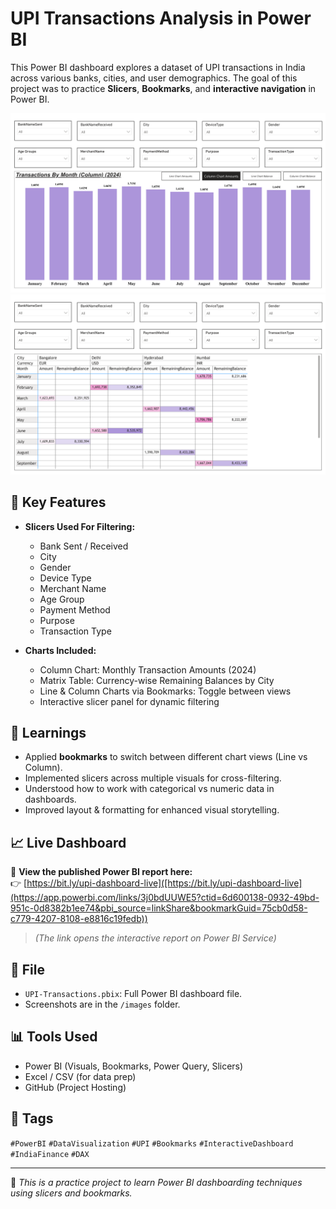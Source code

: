 # UPI Transactions Analysis in Power BI

This Power BI dashboard explores a dataset of UPI transactions in India across various banks, cities, and user demographics. The goal of this project was to practice **Slicers**, **Bookmarks**, and **interactive navigation** in Power BI.

![Dashboard 1](images/dashboard-1.png)
![Dashboard 2](images/dashboard-2.png)

## 📌 Key Features

- **Slicers Used For Filtering:**
  - Bank Sent / Received
  - City
  - Gender
  - Device Type
  - Merchant Name
  - Age Group
  - Payment Method
  - Purpose
  - Transaction Type

- **Charts Included:**
  - Column Chart: Monthly Transaction Amounts (2024)
  - Matrix Table: Currency-wise Remaining Balances by City
  - Line & Column Charts via Bookmarks: Toggle between views
  - Interactive slicer panel for dynamic filtering

## 🧠 Learnings

- Applied **bookmarks** to switch between different chart views (Line vs Column).
- Implemented slicers across multiple visuals for cross-filtering.
- Understood how to work with categorical vs numeric data in dashboards.
- Improved layout & formatting for enhanced visual storytelling.

## 📈 Live Dashboard

🔗 **View the published Power BI report here:**  
👉 [https://bit.ly/upi-dashboard-live]([https://bit.ly/upi-dashboard-live](https://app.powerbi.com/links/3j0bdUUWE5?ctid=6d600138-0932-49bd-951c-0d8382b1ee74&pbi_source=linkShare&bookmarkGuid=75cb0d58-c779-4207-8108-e8816c19fedb))

> *(The link opens the interactive report on Power BI Service)*

## 📂 File

- `UPI-Transactions.pbix`: Full Power BI dashboard file.
- Screenshots are in the `/images` folder.

## 📊 Tools Used

- Power BI (Visuals, Bookmarks, Power Query, Slicers)
- Excel / CSV (for data prep)
- GitHub (Project Hosting)

## 🔖 Tags

`#PowerBI` `#DataVisualization` `#UPI` `#Bookmarks` `#InteractiveDashboard` `#IndiaFinance` `#DAX`

---

📌 *This is a practice project to learn Power BI dashboarding techniques using slicers and bookmarks.*
